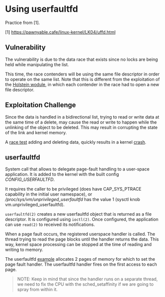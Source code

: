 # Using userfaultfd

Practice from [1].

[1] https://pawnyable.cafe/linux-kernel/LK04/uffd.html

## Vulnerability

The vulnerability is due to the data race that exists since no locks are being
held while manipulating the list.

This time, the race contenders will be using the same file descriptor in
order to operate on the same list. Note that this is different from the
exploitation of the [Holstein
wodule](https://github.com/cpey/pawnyable/blob/main/LK01-4/src/Holstein_module_v4/vuln.c),
in which each contender in the race had to open a new file descriptor.

## Exploitation Challenge

Since the data is handled in a bidirectional list, trying to read or write
data at the same time of a delete, may cause the read or write to happen while
the unlinking of the object to be deleted. This may result in corrupting the
state of the link and kernel memory.

A [race
test](https://github.com/cpey/pawnyable/blob/main/LK04-1/src/01.fleckvieh-race/fleckvieh-race.c)
adding and deleting data, quickly results in a kernel
[crash](https://github.com/cpey/pawnyable/blob/main/LK04-1/src/01.fleckvieh-race/crashdump).

## userfaultfd

System call that allows to delegate page-fault handling to a user-space
application. It is added to the kernel with the built config *CONFIG_USERFAULTFD*.

It requires the caller to be privileged (does have CAP_SYS_PTRACE capability in
the initial user namespace), or */proc/sys/vm/unprivileged_userfaultfd* has the
value 1 (sysctl knob vm.unprivileged_userfaultfd).

`userfaultfd(2)` creates a new userfaultfd object that is returned as a file
descriptor. It is configured using `ioctl(2)`. Once configured, the application
can use `read(2)` to received its notifications.

When a page fault occurs, the registered userspace handler is called. The
thread trying to read the page blocks until the handler returns the data.
This way, kernel space processing can be stopped at the time of reading and
writing to memory.

The userfaultfd
[example](https://github.com/cpey/pawnyable/blob/main/LK04-1/src/02.uffd-test/uffd-test.c)
allocates 2 pages of memory for which to set the page fault handler. The
userfaultfd handler fires on the first access to each page.

> NOTE: Keep in mind that since the handler runs on a separate thread, we need
> to fix the CPU with the sched_setaffinity if we are going to spray from
> within it.
